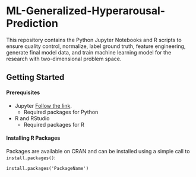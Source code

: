 # ML-Generalized-Hyperarousal-Prediction
This repository contains the Python Jupyter Notebooks and R scripts to ensure quality control, normalize, label ground truth, feature engineering, generate final model data, and train machine learning model for the research with two-dimensional problem space.



## Getting Started

#### Prerequisites
- Jupyter [Follow the link](https://jupyter.org/install).
    - Required packages for Python
- R and RStudio
    - Required packages for R

#### Installing R Packages
Packages are available on CRAN and can be installed using a simple call to `install.packages()`:

    install.packages('PackageName') 

<!-- -->
